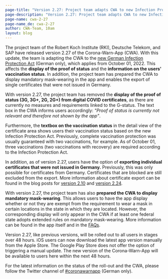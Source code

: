 ```yaml
---
page-title: "Version 2.27: Project team adapts CWA to new Infection Protection Act"
page-description: "Version 2.27: Project team adapts CWA to new Infection Protection Act"
page-name: cwa-2-27
page-name_de: cwa-2-27
author: CWA-Team, 10am
layout: blog
---
```


The project team of the Robert Koch Institute (RKI), Deutsche Telekom, and SAP have released version 2.27 of the Corona-Warn-App (CWA). With this update, the team is adapting the CWA to the [new German Infection Protection Act](https://www.bundesregierung.de/breg-de/themen/coronavirus/infektionsschutzgesetz-2068856) (German only), which applies from October 01, 2022. This affects the **display of the proof of status** and the **information on the users' vaccination status**. In addition, the project team has prepared the CWA to display mandatory mask-wearing in the app and enables the export of single certificates that were not issued in Germany.


<!-- overview -->


With version 2.27, the project team has removed the **display of the proof of status (3G, 3G+, 2G, 2G+) from digital COVID certificates**, as there are currently no measures and requirements linked to the G-status. The text box in the CWA informs users accordingly: *"Proof of status is currently not relevant and therefore not shown by the app"*.

Furthermore, the **textbox on the vaccination status** in the detail view of the certificate area shows users their vaccination status based on the new Infection Protection Act. Previously, complete vaccination protection was usually guaranteed with two vaccinations, for example. As of October 01, three vaccinations (two vaccinations with recovery) are required according to the Infection Protection Act. 

In addition, as of version 2.27, users have the option of **exporting individual certificates that were not issued in Germany.** Previously, this was only possible for certificates from Germany. Certificates that are blocked are still excluded from the export. More information about certificate export can be found in the blog posts for [version 2.10](/en/blog/2021-09-22-cwa-version-2-10/) and [version 2.24](/en/blog/2022-06-29-cwa-2-24/). 

With version 2.27, the project team has also **prepared the CWA to display mandatory mask-wearing**. This allows users to have the app display whether or not they are exempt from the requirement to wear a mask in certain locations in the state in which they are located. However, the corresponding display will only appear in the CWA if at least one federal state adopts extended rules on mandatory mask-wearing. More information can be found in the app itself and in the [FAQs](/en/faq/results/#mask_rules).

Version 2.27, like previous versions, will be rolled out to all users in stages over 48 hours. iOS users can now download the latest app version manually from the Apple Store. The Google Play Store does not offer the option of triggering a manual update. The new version of the Corona-Warn-App will be available to users here within the next 48 hours.

For the latest information on the status of the roll-out and the CWA, please follow the Twitter channel of [#coronawarnapp](https://twitter.com/coronawarnapp) (German only).
